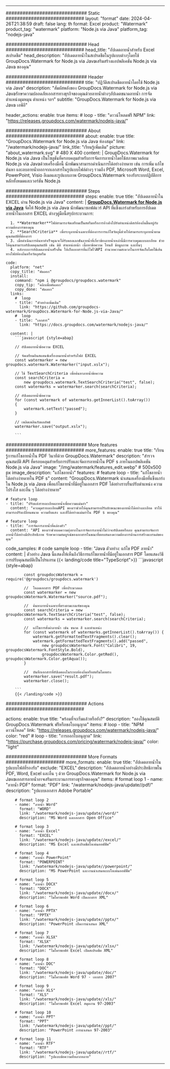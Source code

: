 
---
############################# Static ############################
layout: "format"
date:  2024-04-26T21:38:59
draft: false
lang: th
format: Excel
product: "Watermark"
product_tag: "watermark"
platform: "Node.js via Java"
platform_tag: "nodejs-java"

############################# Head ############################
head_title: "อัปเดตลายน้ำสำหรับ Excel สเปรดชีต"
head_description: "อัปเดตลายน้ำในสเปรดชีตในรูปแบบต่างๆโดยใช้ GroupDocs.Watermark for Node.js via Javaเสริมสร้างแอปพลิเคชัน Node.js via Java ของคุณ"

############################# Header ############################
title: "ปฏิวัติสเปรดชีตลายน้ำโดยใช้ Node.js via Java" 
description: "สัมผัสพลังของ GroupDocs.Watermark for Node.js via Javaรักษาความปลอดภัยเอกสารทางธุรกิจของคุณด้วยลายน้ำต่างๆอัปเดตขนาดลายน้ำ การจัดตำแหน่งมุมหมุน ตำแหน่ง ฯลฯ"
subtitle: "GroupDocs.Watermark for Node.js via Java เอพีอี" 

header_actions:
  enable: true
  items:
    #  loop
    - title: "ดาวน์โหลดฟรี NPM"
      link: "https://releases.groupdocs.com/watermark/nodejs-java/"
      
############################# About ############################
about:
    enable: true
    title: "GroupDocs.Watermark for Node.js via Java ห้องสมุด"
    link: "/watermark/nodejs-java/"
    link_title: "เรียนรู้เพิ่มเติม"
    picture: "about_watermark.svg" # 480 X 400
    content: |
       GroupDocs.Watermark for Node.js via Java เป็นโซลูชันที่ครอบคลุมสำหรับการจัดการลายน้ำโดยใช้สภาพแวดล้อม Node.js via Javaด้วยเครื่องมือนี้ นักพัฒนาสามารถดำเนินการได้อย่างง่ายดาย เช่น การเพิ่ม แก้ไข ค้นหา และลบลายน้ำออกจากเอกสารในรูปแบบไฟล์ต่างๆ รวมถึง PDF, Microsoft Word, Excel, PowerPoint, Visio อีเมลและรูปแบบภาพ GroupDocs.Watermark รองรับระบบปฏิบัติการหลักทั้งหมดและเวอร์ชัน Node.js

############################# Steps ############################
steps:
    enable: true
    title: "อัปเดตลายน้ำใน EXCEL ผ่าน Node.js via Java"
    content: |
      **[GroupDocs.Watermark for Node.js via Java](https://products.groupdocs.com/watermark/nodejs-java/)** จัดให้ Node.js via Java นักพัฒนาซอฟต์แวร์ API ที่แข็งแกร่งสำหรับการอัปเดตลายน้ำในเอกสาร EXCEL ต่างๆคู่มือนี้สรุปกระบวนการ:
      
      1. **Watermarker**ไฟล์สามารถจัดเตรียมเป็นสตรีมหรือการอ้างอิงไปยังตำแหน่งดิสก์ท้องถิ่นขึ้นอยู่กับความต้องการของคุณ
      2. **SearchCriteria** เพื่อระบุลายน้ำเฉพาะที่ต้องการการแก้ไขวัตถุนี้ช่วยให้สามารถระบุลายน้ำตามคุณสมบัติที่ต้องการ
      3. เมื่อดำเนินการค้นหาสำเร็จคุณจะได้รับคอลเลกชันลายน้ำที่เกี่ยวข้องลายน้ำเหล่านี้มีการควบคุมแบบละเอียด ช่วยให้คุณสามารถอัปเดตคุณสมบัติ เช่น มิติ ตำแหน่งหน้า เนื้อหาข้อความ โทนสี ข้อมูลภาพ และอื่นๆ
      4. หลังจากการอัปเดตลายน้ำเสร็จสิ้น ให้เก็บเอกสารที่แก้ไขไว้API อำนวยความสะดวกในการจัดเก็บโดยใช้เส้นทางไฟล์ท้องถิ่นหรือวัตถุสตรีม
   
    code:
      platform: "net"
      copy_title: "คัดลอก"
      install:
        command: "npm i @groupdocs/groupdocs.watermark"
        copy_tip: "คลิกเพื่อคัดลอก"
        copy_done: "คัดลอก"
      links:
        #  loop
        - title: "ตัวอย่างเพิ่มเติม"
          link: "https://github.com/groupdocs-watermark/GroupDocs.Watermark-for-Node.js-via-Java/"
        #  loop
        - title: "เอกสาร"
          link: "https://docs.groupdocs.com/watermark/nodejs-java/"
          
      content: |
        ```javascript {style=abap}

        // อัปเดตลายน้ำข้อความ EXCEL

        // จัดเตรียมอินสแตนซ์เครื่องหมายน้ำสำหรับไฟล์ EXCEL
        const watermarker = new groupdocs.watermark.Watermarker("input.xslx");

        // ใช้ TextSearchCriteria เพื่อค้นหาลายน้ำข้อความ
        const searchCriteria = 
            new groupdocs.watermark.TextSearchCriteria("test", false);
        const watermarks = watermarker.search(searchCriteria);
        
        // อัปเดตลายน้ำข้อความ
        for (const watermark of watermarks.getInnerList().toArray())
        {
            watermark.setText("passed");
        }

        // เพลิดเพลินกับผลลัพธ์
        watermarker.save("output.xslx");
        
        ```            

############################# More features ############################
more_features:
  enable: true
  title: "เรียนรู้การแก้ไขลายน้ำใน PDF วินาทีด้วย GroupDocs.Watermark"
  description: "สำรวจคุณสมบัติ API ที่ครอบคลุมสำหรับการปรับและจัดการลายน้ำใน PDF s ภายในแอปพลิเคชัน Node.js via Java"
  image: "/img/watermark/features_edit.webp" # 500x500 px
  image_description: "แก้ไขลายน้ำ"
  features:
    # feature loop
    - title: "แก้ไขลายน้ำได้อย่างง่ายดายใน PDF s"
      content: "GroupDocs.Watermark นำเสนอเครื่องมือที่แข็งแกร่งใน Node.js via Java เพื่อแก้ไขลายน้ำที่มีอยู่ในเอกสาร PDF ได้อย่างราบรื่นปรับตำแหน่ง ความโปร่งใส และอื่น ๆ ได้อย่างง่ายดาย"

    # feature loop
    - title: "ปรับแต่งรายละเอียดลายน้ำเพื่อความแม่นยำ"
      content: "ควบคุมรายละเอียดAPI ของเราช่วยให้คุณสามารถปรับลักษณะของลายน้ำได้อย่างละเอียด ทำให้สามารถปรับเปลี่ยนขนาด ความทึบแสง และสีได้อย่างแม่นยำใน PDF s ของคุณ"

    # feature loop
    - title: "การจัดการลายน้ำที่คล่องตัว"
      content: "API ของเราช่วยลดความยุ่งยากในการจัดการลายน้ำไม่ว่าจะอัปเดตหรือลบ คุณสามารถจัดการลายน้ำได้อย่างมีประสิทธิภาพ รักษาความสมบูรณ์ของเอกสารในขณะที่ตอบสนองความต้องการด้านการสร้างแบรนด์ของคุณ"
      
  code_samples:
    # code sample loop
    - title: "Java ตัวอย่าง: แก้ไข PDF ลายน้ำ"
      content: |
        ตัวอย่าง Java นี้แสดงให้เห็นถึงวิธีการแก้ไขลายน้ำที่มีอยู่ในเอกสาร PDF โดยแสดงวิธีการปรับคุณสมบัติเป็นโปรแกรม
        {{< landing/code title="TypeScript">}}
        ```javascript {style=abap}
        
            const groupdocsWatermark = require('@groupdocs/groupdocs.watermark')

            //  โหลดเอกสาร PDF เพื่อประมวลผล
            const watermarker = new groupdocsWatermark.Watermarker("source.pdf");

            //  ค้นหาลายน้ำเฉพาะที่ตรงตามเกณฑ์ของคุณ
            const searchCriteria = new groupdocsWatermark.TextSearchCriteria("test", false);
            const watermarks = watermarker.search(searchCriteria);
  
            //  แก้ไขการตั้งค่าลายน้ำ เช่น ขนาด สี และตำแหน่ง
            for (const watermark of watermarks.getInnerList().toArray()) {
                watermark.getFormattedTextFragments().clear();
                watermark.getFormattedTextFragments().add("passed", 
                    new groupdocsWatermark.Font("Calibri", 19, groupdocsWatermark.FontStyle.Bold), 
                    groupdocsWatermark.Color.getRed(), groupdocsWatermark.Color.getAqua());
            }

            //  บันทึกเอกสารที่อัปเดตลงในระบบท้องถิ่นหรือสตรีมโดยตรง
            watermarker.save("result.pdf");
            watermarker.close();

        ```
        {{< /landing/code >}}


############################# Actions ############################

actions:
  enable: true
  title: "พร้อมที่จะเริ่มแล้วหรือยัง?"
  description: "ลองใช้คุณสมบัติ GroupDocs.Watermark ฟรีหรือขอใบอนุญาต"
  items:
    #  loop
    - title: "NPM ดาวน์โหลด"
      link: "https://releases.groupdocs.com/watermark/nodejs-java/"
      color: "red"
        #  loop
    - title: "การออกใบอนุญาต"
      link: "https://purchase.groupdocs.com/pricing/watermark/nodejs-java/"
      color: "light"


############################# More Formats #####################
more_formats:
    enable: true
    title: "อัปเดตลายน้ำในรูปแบบไฟล์ที่รองรับ"
    exclude: "EXCEL"
    description: "อัปเดตลายน้ำอย่างมีประสิทธิภาพใน PDF, Word, Excel และอื่น ๆ ด้วย GroupDocs.Watermark for Node.js via Javaเอกสารลายน้ำอาจเสริมกระบวนการทางธุรกิจของคุณ"
    items: 
        # format loop 1
        - name: "ลายน้ำ PDF"
          format: "PDF"
          link: "/watermark/nodejs-java/update//pdf/"
          description: "รูปแบบเอกสาร Adobe Portable"

        # format loop 2
        - name: "ลายน้ำ Word"
          format: "WORD"
          link: "/watermark/nodejs-java/update//word/"
          description: "MS Word และเอกสาร Open Office"
          
        # format loop 3
        - name: "ลายน้ำ Excel"
          format: "EXCEL"
          link: "/watermark/nodejs-java/update//excel/"
          description: "MS Excel และสเปรดชีตโอเพ่นออฟฟิศ"

        # format loop 4
        - name: "ลายน้ำ PowerPoint"
          format: "POWERPOINT"
          link: "/watermark/nodejs-java/update//powerpoint/"
          description: "MS PowerPoint และงานนำเสนอแบบโอเพ่นออฟฟิศ"

        # format loop 5
        - name: "ลายน้ำ DOCX"
          format: "DOCX"
          link: "/watermark/nodejs-java/update//docx/"
          description: "ไมโครซอฟท์ Word เปิดเอกสาร XML"
          
        # format loop 6
        - name: "ลายน้ำ PPTX"
          format: "PPTX"
          link: "/watermark/nodejs-java/update//pptx/"
          description: "PowerPoint เปิดการนำเสนอ XML"
          
        # format loop 7
        - name: "ลายน้ำ XLSX"
          format: "XLSX"
          link: "/watermark/nodejs-java/update//xlsx/"
          description: "ไมโครซอฟท์ Excel เปิดสเปรดชีต XML"

        # format loop 8
        - name: "ลายน้ำ DOC"
          format: "DOC"
          link: "/watermark/nodejs-java/update//doc/"
          description: "ไมโครซอฟท์ Word 97 - เอกสาร 2007"

        # format loop 9
        - name: "ลายน้ำ XLS"
          format: "XLS"
          link: "/watermark/nodejs-java/update//xls/"
          description: "ไมโครซอฟท์ Excel สมุดงาน 97-2003"

        # format loop 10
        - name: "ลายน้ำ PPT"
          format: "PPT"
          link: "/watermark/nodejs-java/update//ppt/"
          description: "PowerPoint การนำเสนอ 97-2003"

        # format loop 11
        - name: "ลายน้ำ RTF"
          format: "RTF"
          link: "/watermark/nodejs-java/update//rtf/"
          description: "รูปแบบข้อความที่หลากหลาย"

---